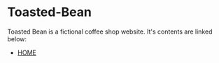 # Toasted-Bean

Toasted Bean is a fictional coffee shop website. It's contents are linked below:

* [HOME](build/about-us.html)
